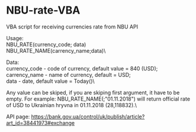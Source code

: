 # NBU-rate-VBA
VBA script for receiving currencies rate from NBU API

Usage: \
NBU_RATE(currency_code; data)\
NBU_RATE_NAME(carrency_name;data)\

Data:\
currency_code - code of currency, default value = 840 (USD);\
carrency_name - name of currency, default = USD; \
data - date, default value = Today()\

Any value can be skiped, if you are skiping first argument, it have to be empty. For example: NBU_RATE_NAME(;"01.11.2018") will return official rate of USD to Ukrainian hryvna in 01.11.2018 (28,118832).\

API page: https://bank.gov.ua/control/uk/publish/article?art_id=38441973#exchange
